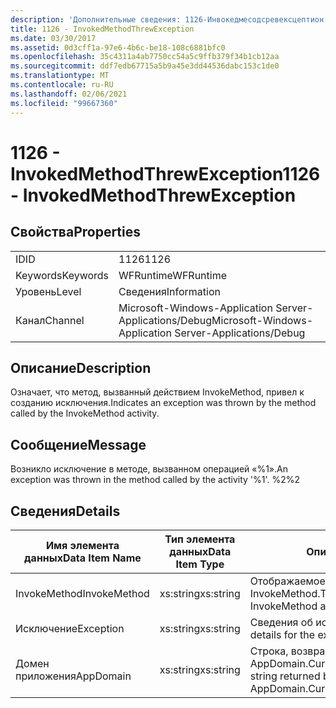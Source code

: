 ```yaml
---
description: 'Дополнительные сведения: 1126-Инвокедмесодсревексцептион'
title: 1126 - InvokedMethodThrewException
ms.date: 03/30/2017
ms.assetid: 0d3cff1a-97e6-4b6c-be18-108c6881bfc0
ms.openlocfilehash: 35c4311a4ab7750cc54a5c9ffb379f34b1cb12aa
ms.sourcegitcommit: ddf7edb67715a5b9a45e3dd44536dabc153c1de0
ms.translationtype: MT
ms.contentlocale: ru-RU
ms.lasthandoff: 02/06/2021
ms.locfileid: "99667360"
---
```

# <a name="1126---invokedmethodthrewexception"></a><span data-ttu-id="24569-103">1126 - InvokedMethodThrewException</span><span class="sxs-lookup"><span data-stu-id="24569-103">1126 - InvokedMethodThrewException</span></span>

## <a name="properties"></a><span data-ttu-id="24569-104">Свойства</span><span class="sxs-lookup"><span data-stu-id="24569-104">Properties</span></span>  
  
|||  
|-|-|  
|<span data-ttu-id="24569-105">ID</span><span class="sxs-lookup"><span data-stu-id="24569-105">ID</span></span>|<span data-ttu-id="24569-106">1126</span><span class="sxs-lookup"><span data-stu-id="24569-106">1126</span></span>|  
|<span data-ttu-id="24569-107">Keywords</span><span class="sxs-lookup"><span data-stu-id="24569-107">Keywords</span></span>|<span data-ttu-id="24569-108">WFRuntime</span><span class="sxs-lookup"><span data-stu-id="24569-108">WFRuntime</span></span>|  
|<span data-ttu-id="24569-109">Уровень</span><span class="sxs-lookup"><span data-stu-id="24569-109">Level</span></span>|<span data-ttu-id="24569-110">Сведения</span><span class="sxs-lookup"><span data-stu-id="24569-110">Information</span></span>|  
|<span data-ttu-id="24569-111">Канал</span><span class="sxs-lookup"><span data-stu-id="24569-111">Channel</span></span>|<span data-ttu-id="24569-112">Microsoft-Windows-Application Server-Applications/Debug</span><span class="sxs-lookup"><span data-stu-id="24569-112">Microsoft-Windows-Application Server-Applications/Debug</span></span>|  
  
## <a name="description"></a><span data-ttu-id="24569-113">Описание</span><span class="sxs-lookup"><span data-stu-id="24569-113">Description</span></span>  

 <span data-ttu-id="24569-114">Означает, что метод, вызванный действием InvokeMethod, привел к созданию исключения.</span><span class="sxs-lookup"><span data-stu-id="24569-114">Indicates an exception was thrown by the method called by the InvokeMethod activity.</span></span>  
  
## <a name="message"></a><span data-ttu-id="24569-115">Сообщение</span><span class="sxs-lookup"><span data-stu-id="24569-115">Message</span></span>  

 <span data-ttu-id="24569-116">Возникло исключение в методе, вызванном операцией «%1».</span><span class="sxs-lookup"><span data-stu-id="24569-116">An exception was thrown in the method called by the activity '%1'.</span></span> <span data-ttu-id="24569-117">%2</span><span class="sxs-lookup"><span data-stu-id="24569-117">%2</span></span>  
  
## <a name="details"></a><span data-ttu-id="24569-118">Сведения</span><span class="sxs-lookup"><span data-stu-id="24569-118">Details</span></span>  
  
|<span data-ttu-id="24569-119">Имя элемента данных</span><span class="sxs-lookup"><span data-stu-id="24569-119">Data Item Name</span></span>|<span data-ttu-id="24569-120">Тип элемента данных</span><span class="sxs-lookup"><span data-stu-id="24569-120">Data Item Type</span></span>|<span data-ttu-id="24569-121">Описание</span><span class="sxs-lookup"><span data-stu-id="24569-121">Description</span></span>|  
|--------------------|--------------------|-----------------|  
|<span data-ttu-id="24569-122">InvokeMethod</span><span class="sxs-lookup"><span data-stu-id="24569-122">InvokeMethod</span></span>|<span data-ttu-id="24569-123">xs:string</span><span class="sxs-lookup"><span data-stu-id="24569-123">xs:string</span></span>|<span data-ttu-id="24569-124">Отображаемое имя действия InvokeMethod.</span><span class="sxs-lookup"><span data-stu-id="24569-124">The display name of the InvokeMethod activity.</span></span>|  
|<span data-ttu-id="24569-125">Исключение</span><span class="sxs-lookup"><span data-stu-id="24569-125">Exception</span></span>|<span data-ttu-id="24569-126">xs:string</span><span class="sxs-lookup"><span data-stu-id="24569-126">xs:string</span></span>|<span data-ttu-id="24569-127">Сведения об исключении</span><span class="sxs-lookup"><span data-stu-id="24569-127">The exception details for the exception</span></span>|  
|<span data-ttu-id="24569-128">Домен приложения</span><span class="sxs-lookup"><span data-stu-id="24569-128">AppDomain</span></span>|<span data-ttu-id="24569-129">xs:string</span><span class="sxs-lookup"><span data-stu-id="24569-129">xs:string</span></span>|<span data-ttu-id="24569-130">Строка, возвращаемая AppDomain.CurrentDomain.FriendlyName.</span><span class="sxs-lookup"><span data-stu-id="24569-130">The string returned by AppDomain.CurrentDomain.FriendlyName.</span></span>|

